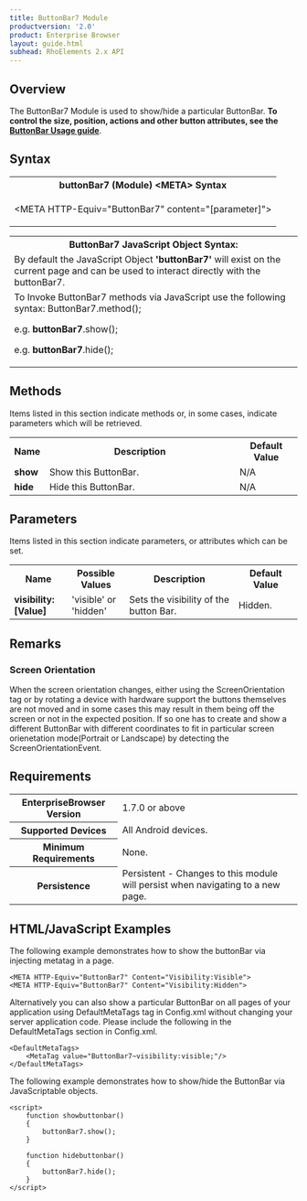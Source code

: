```yaml
---
title: ButtonBar7 Module
productversion: '2.0'
product: Enterprise Browser
layout: guide.html
subhead: RhoElements 2.x API
---
```


## Overview

The ButtonBar7 Module is used to show/hide a particular ButtonBar. **To control the size, position, actions and other button attributes, see the [ButtonBar Usage guide](../../../../guide/customize)**.


## Syntax

<table class="re-table"><tr><th class="tableHeading">buttonBar7 (Module) &lt;META&gt; Syntax
</th></tr><tr><td class="clsSyntaxCells clsOddRow"><p>&lt;META HTTP-Equiv="ButtonBar7" content="[parameter]"&gt;</p></td></tr></table>
<table class="re-table"><tr><th class="tableHeading">ButtonBar7 JavaScript Object Syntax:</th></tr><tr><td class="clsSyntaxCells clsOddRow">
By default the JavaScript Object <b>'buttonBar7'</b> will exist on the current page and can be used to interact directly with the buttonBar7.
</td></tr><tr><td class="clsSyntaxCells clsEvenRow">
To Invoke ButtonBar7 methods via JavaScript use the following syntax: ButtonBar7.method();
<P />e.g. <b>buttonBar7</b>.show();
<P />e.g. <b>buttonBar7</b>.hide();
</td></tr></table>

## Methods

Items listed in this section indicate methods or, in some cases, indicate parameters which will be retrieved.

<table class="re-table"><col width="10%" /><col width="68%" /><col width="22%" /><tr><th class="tableHeading">Name</th><th class="tableHeading">Description</th><th class="tableHeading">Default Value</th></tr><tr><td class="clsSyntaxCells clsOddRow"><b>show</b></td><td class="clsSyntaxCells clsOddRow">Show this ButtonBar.</td><td class="clsSyntaxCells clsOddRow">N/A</td></tr><tr><td class="clsSyntaxCells clsOddRow"><b>hide</b></td><td class="clsSyntaxCells clsOddRow">Hide this ButtonBar.</td><td class="clsSyntaxCells clsOddRow">N/A</td></tr></table>


## Parameters

Items listed in this section indicate parameters, or attributes which can be set.
<table class="re-table"><col width="20%" /><col width="20%" /><col width="38%" /><col width="22%" /><tr><th class="tableHeading">Name</th><th class="tableHeading">Possible Values</th><th class="tableHeading">Description</th><th class="tableHeading">Default Value</th></tr><tr><td class="clsSyntaxCells clsOddRow"><b>visibility:[Value]
</b></td><td class="clsSyntaxCells clsOddRow">'visible' or 'hidden'</td><td class="clsSyntaxCells clsOddRow">Sets the visibility of the button Bar.</td><td class="clsSyntaxCells clsOddRow">Hidden.</td></tr></table>	


## Remarks

### Screen Orientation

When the screen orientation changes, either using the ScreenOrientation tag or by rotating a device with hardware support the buttons themselves are not moved and in some cases this may result in them being off the screen or not in the expected position. If so one has to create and show a different ButtonBar with different coordinates to fit in particular screen orienetation mode(Portrait or Landscape) by detecting the ScreenOrientationEvent.


## Requirements

<table class="re-table"><tr><th class="tableHeading">EnterpriseBrowser Version</th><td class="clsSyntaxCell clsEvenRow">1.7.0 or above
</td></tr><tr><th class="tableHeading">Supported Devices</th><td class="clsSyntaxCell clsOddRow">All Android devices.</td></tr><tr><th class="tableHeading">Minimum Requirements</th><td class="clsSyntaxCell clsOddRow">None.</td></tr><tr><th class="tableHeading">Persistence</th><td class="clsSyntaxCell clsEvenRow">Persistent - Changes to this module will persist when navigating to a new page.</td></tr></table>


## HTML/JavaScript Examples

The following example demonstrates how to show the buttonBar via injecting metatag in a page.

	<META HTTP-Equiv="ButtonBar7" Content="Visibility:Visible">
	<META HTTP-Equiv="ButtonBar7" Content="Visibility:Hidden">
	
Alternatively you can also show a particular ButtonBar on all pages of your application using DefaultMetaTags tag in Config.xml without changing your server application code. Please include the following in the DefaultMetaTags section in Config.xml.

	<DefaultMetaTags>
		<MetaTag value="ButtonBar7~visibility:visible;"/>
	</DefaultMetaTags>
	
The following example demonstrates how to show/hide the ButtonBar via JavaScriptable objects.

	<script>
		function showbuttonbar()
		{
			buttonBar7.show();
		}

		function hidebuttonbar()
		{
			buttonBar7.hide();
		}
	</script>




